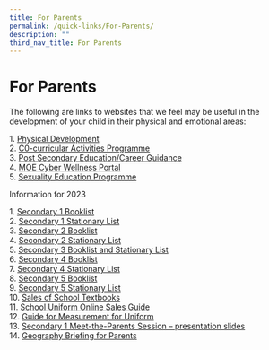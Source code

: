 ```yaml
---
title: For Parents
permalink: /quick-links/For-Parents/
description: ""
third_nav_title: For Parents
---
```

# For Parents

The following are links to websites that we feel may be useful in the development of your child in their physical and emotional areas:

1\.  [Physical Development](https://swisscottagesec.moe.edu.sg/quick-links/for-parents/physical-development/) <br>
2\.  [C0-curricular Activities Programme](https://swisscottagesec.moe.edu.sg/quick-links/for-parents/co-curricular-activities-programme/)  <br>
3\.  [Post Secondary Education/Career Guidance](https://swisscottagesec.moe.edu.sg/quick-links/for-parents/post-secondary-educationcareer-guidance/)  <br>
4\.  [MOE Cyber Wellness Portal](https://swisscottagesec.moe.edu.sg/quick-links/for-parents/moe-cyberwellness-portal/)  <br>
5\.  [Sexuality Education Programme](https://swisscottagesec.moe.edu.sg/swiss-experience/student-development-programme/sexuality-education/)

Information for 2023

1\.  [Secondary 1 Booklist](/files/For%20parents/2023-SCSS-Booklist-SECONDARY-1.pdf)  <br>
2\.  [Secondary 1 Stationary List](/files/For%20parents/2023-SCSS-Booklist-SEC1-Miscellaneous.pdf) <br> 
3\.  [Secondary 2 Booklist](/files/For%20parents/2023-Sec-2-Booklist.pdf)  <br>
4\.  [Secondary 2 Stationary List](/files/For%20parents/2023-SCSS-Booklist-SEC2-Miscellaneous.pdf) <br> 
5\.  [Secondary 3 Booklist and Stationary List](/files/For%20parents/2023-SCSS-Booklist-SEC3-Miscellaneous.pdf)<br> 6\.  [Secondary 4 Booklist](/files/For%20parents/2023-Sec-4-Booklists.pdf)  <br>
7\.  [Secondary 4 Stationary List](/files/For%20parents/2023-SCSS-Booklist-SEC4-Miscellaneous.pdf)  <br>
8\.  [Secondary 5 Booklist](/files/For%20parents/2023-SCSS-Booklist-SECONDARY-5NA.pdf)  <br>
9\.  [Secondary 5 Stationary List](/files/For%20parents/2023-SCSS-Booklist-SEC5-Miscellaneous.pdf)  <br>
10\.  [Sales of School Textbooks](/files/For%20parents/EZ-Stationery-Sale-of-Textbooks-2022-Yearend.pdf)<br>
11\.  [School Uniform Online Sales Guide](/files/For%20parents/Sales-of-School-Uniform-Info.pdf)<br>
12\.  [Guide for Measurement for Uniform](/files/For%20parents/2022-Guide-for-Measurement-for-Uniform.pdf)<br>
13\.  [Secondary 1 Meet-the-Parents Session – presentation slides](/files/For%20parents/2023-S1-MTP-Combined-Slides-vSchWebsite.pdf)<br>
14\.  [Geography Briefing for Parents](/files/For%20parents/2023-Geography-Briefing-For-Parents.pdf)